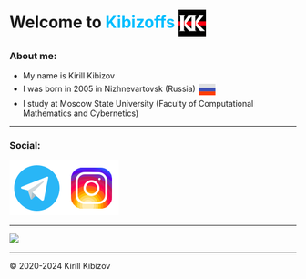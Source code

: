 <h1>Welcome to 
    <a href="https://kibizoffs.com" style="text-decoration: none; color: #00beff;">Kibizoffs</a>
    <a href="https://kibizoffs.com"><img src="/media/kibizoffs.png" align="center" style="width: 48px; height: 48px"></a></h1>
    
<h3>About me:</br></h3>
<ul>
    <li>My name is Kirill Kibizov
    <li>I was born in 2005 in Nizhnevartovsk (Russia) <img src="/media/russia.png" style="width: 32px; height: 32px" align="center">
    <li>I study at Moscow State University (Faculty of Computational Mathematics and Cybernetics)
</ul>
<hr>

<h3>Social:</br></h3>
<a href="https://t.me/auraxite"><img src="/media/telegram.svg"></a><a href="https://www.instagram.com/auraxite"><img src="/media/instagram.svg"></a>
<hr>

<a href="https://github.com/Kibizoffs/Kibizoffs"><img src="https://github-readme-stats.vercel.app/api?username=kibizoffs&theme=tokyonight&hide=commits,contribs&show_icons=true&custom_title=Kibizoffs&nbsp;GitHub&nbsp;stats"></a>
<hr>

<p>© 2020-2024 Kirill Kibizov</p>
